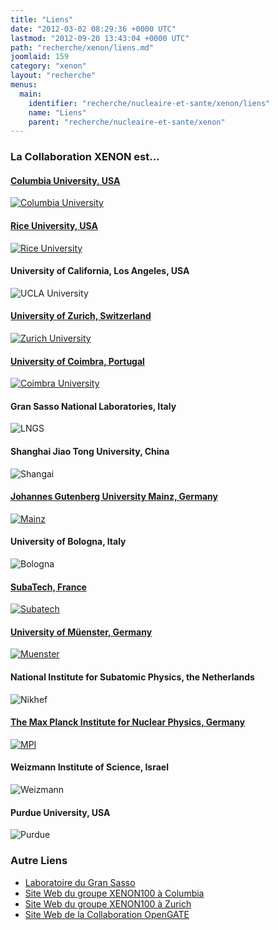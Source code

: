 ```yaml
---
title: "Liens"
date: "2012-03-02 08:29:36 +0000 UTC"
lastmod: "2012-09-20 13:43:04 +0000 UTC"
path: "recherche/xenon/liens.md"
joomlaid: 159
category: "xenon"
layout: "recherche"
menus:
  main:
    identifier: "recherche/nucleaire-et-sante/xenon/liens"
    name: "Liens"
    parent: "recherche/nucleaire-et-sante/xenon"
---
```

### La Collaboration XENON est...

#### [Columbia University, USA](Xenon_Columbia)

[![Columbia University](images/Recherche/Xenon/XENONCollaborationLogos/columbia_logo.png)](Xenon_Columbia)

#### [Rice University, USA](http://xenon.physics.rice.edu/)

[![Rice University](images/Recherche/Xenon/XENONCollaborationLogos/rice_logo.png)](http://xenon.physics.rice.edu/)

#### University of California, Los Angeles, USA

![UCLA University](images/Recherche/Xenon/XENONCollaborationLogos/ucla_logo.png)

#### [University of Zurich, Switzerland](http://www.physik.uzh.ch/groups/groupbaudis/xenon/)

[![Zurich University](images/Recherche/Xenon/XENONCollaborationLogos/zurich_logo.png)](http://www.physik.uzh.ch/groups/groupbaudis/xenon/)

#### [University of Coimbra, Portugal](http://xenon.fis.uc.pt)

[![Coimbra University](images/Recherche/Xenon/XENONCollaborationLogos/coimbra_logo.png)](http://xenon.fis.uc.pt)

#### Gran Sasso National Laboratories, Italy

![LNGS](images/Recherche/Xenon/XENONCollaborationLogos/lngs_logo.png)

#### Shanghai Jiao Tong University, China

![Shangai](images/Recherche/Xenon/XENONCollaborationLogos/shangai_logo.png)

#### [Johannes Gutenberg University Mainz, Germany](http://xenon.physik.uni-mainz.de/)

[![Mainz](images/Recherche/Xenon/XENONCollaborationLogos/mainz_logo.png)](http://xenon.physik.uni-mainz.de)

#### University of Bologna, Italy

![Bologna](images/Recherche/Xenon/XENONCollaborationLogos/bologna_logo.png)

#### [SubaTech, France](fr/recherche/xenon/presentation)

[![Subatech](images/Recherche/Xenon/XENONCollaborationLogos/subatech_logo.png)](fr/recherche/xenon/presentation)

#### [University of Müenster, Germany](http://www.uni-muenster.de/Physik.KP/AGWeinheimer/index.html)

[![Muenster](images/Recherche/Xenon/XENONCollaborationLogos/wwu_logo.gif)](http://www.uni-muenster.de/Physik.KP/AGWeinheimer/index.html)

#### National Institute for Subatomic Physics, the Netherlands

![Nikhef](images/Recherche/Xenon/XENONCollaborationLogos/nikhef_logo.png)

#### [The Max Planck Institute for Nuclear Physics, Germany](http://www.mpi-hd.mpg.de/lin)

[![MPI](images/Recherche/Xenon/XENONCollaborationLogos/MPIK-Logo_new.png)](http://www.mpi-hd.mpg.de/lin)

#### Weizmann Institute of Science, Israel

![Weizmann](images/Recherche/Xenon/XENONCollaborationLogos/weizmann_logo.png)

#### Purdue University, USA

![Purdue](images/Recherche/Xenon/XENONCollaborationLogos/purduelogo.png)

### Autre Liens

*   [Laboratoire du Gran Sasso](http://www.lngs.infn.it/home.htm)
*   [Site Web du groupe XENON100 à Columbia](http://xenon.astro.columbia.edu/)
*   [Site Web du groupe XENON100 à Zurich](http://www.physik.uzh.ch/groups/groupbaudis/xenon/)
*   [Site Web de la Collaboration OpenGATE](http://www.opengatecollaboration.org/)
